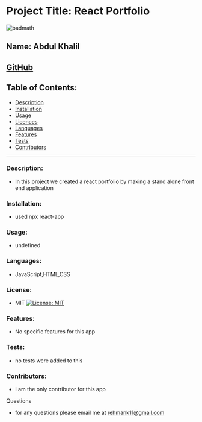 # Project Title: React Portfolio
![badmath](https://img.shields.io/github/languages/top/nielsenjared/badmath)

## Name: Abdul Khalil 

## [GitHub](https://github.com/absk786)

## Table of Contents:
* [Description](https://github.com/absk786/assignment7/blob/main/README.md#Description)
* [Installation](https://github.com/absk786/assignment7/blob/main/README.md#Installation)
* [Usage](https://github.com/absk786/assignment7/blob/main/README.md#Usage)
* [Licences](https://github.com/absk786/assignment7/blob/main/README.md#License)
* [Languages](https://github.com/absk786/assignment7/blob/main/README.md#Languages)
* [Features](https://github.com/absk786/assignment7/blob/main/README.md#Features)
* [Tests](https://github.com/absk786/assignment7/blob/main/README.md#Tests)
* [Contributors](https://github.com/absk786/assignment7/blob/main/README.md#Contributors)

-------------------------------------------------------------------------------------
### Description: 
* In this project we created a react portfolio by making a stand alone front end application

### Installation: 
* used npx react-app 
 
### Usage: 
* undefined

### Languages: 
* JavaScript,HTML,CSS

### License:
* MIT [![License: MIT](https://img.shields.io/badge/License-MIT-yellow.svg)](https://opensource.org/licenses/MIT)

### Features: 
* No specific features for this app

### Tests: 
* no tests were added to this

### Contributors: 
* I am the only contributor for this app

Questions
* for any questions please email me at rehmank11@gmail.com
